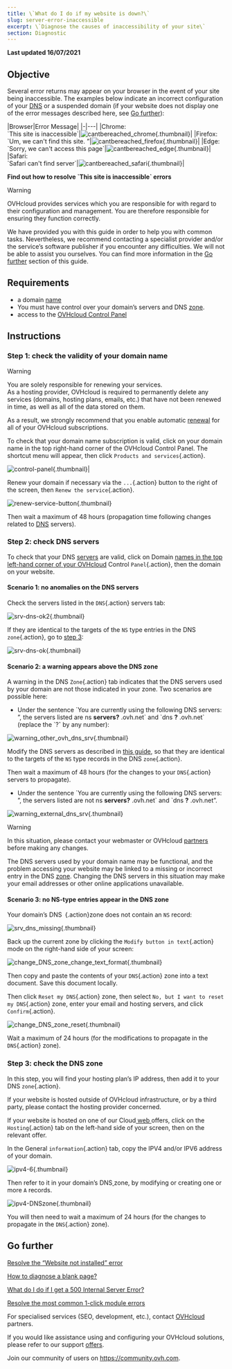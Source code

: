 ```yaml
---
title: \`What do I do if my website is down?\`
slug: server-error-inaccessible
excerpt: \`Diagnose the causes of inaccessibility of your site\`
section: Diagnostic
---
```


**Last updated 16/07/2021**

## Objective

Several error returns may appear on your browser in the event of your site being inaccessible. The examples below indicate an incorrect configuration of your [DNS](../../domains/generalites-serveurs-dns/#comprendre-la-notion-de-dns) or a suspended domain (if your website does not display one of the error messages described here, see [Go further](#aller-plus-loin)):

|Browser|Error Message|
\|-|---|
|Chrome:<br>\`This site is inaccessible\`|![cantbereached_chrome](images/cantbereached_chrome.png){.thumbnail}\|
|Firefox:<br>\`Um, we can't find this site. ”|![cantbereached_firefox](images/cantbereached_firefox.png){.thumbnail}\|
|Edge:<br>\`Sorry, we can't access this page\`|![cantbereached_edge](images/cantbereached_edge.png){.thumbnail}\|
|Safari:<br>\`Safari can't find server\`|![cantbereached_safari](images/cantbereached_safari.png){.thumbnail}\|

**Find out how to resolve \`This site is inaccessible\` errors**

> [!warning]
>
> OVHcloud provides services which you are responsible for with regard to their configuration and management. You are therefore responsible for ensuring they function correctly.
>
> We have provided you with this guide in order to help you with common tasks. Nevertheless, we recommend contacting a specialist provider and/or the service’s software publisher if you encounter any difficulties. We will not be able to assist you ourselves. You can find more information in the [Go further](#aller-plus-loin) section of this guide.
>

## Requirements

- a domain [name](https://www.ovh.com/fr/domaines/)
- You must have control over your domain’s servers and DNS [zone](../../domains/editer-ma-zone-dns/#comprendre-la-notion-de-dns).
- access to the [OVHcloud Control Panel](https://www.ovh.com/auth/?action=gotomanager&from=https://www.ovh.com/fr/&ovhSubsidiary=fr)

## Instructions

### Step 1: check the validity of your domain name

> [!warning]
>
> You are solely responsible for renewing your services.<br>
> As a hosting provider, OVHcloud is required to permanently delete any services (domains, hosting plans, emails, etc.) that have not been renewed in time, as well as all of the data stored on them.
>
> As a result, we strongly recommend that you enable automatic [renewal](../../billing/renouvellement-automatique-ovh/#en-pratique) for all of your OVHcloud subscriptions.
>

To check that your domain name subscription is valid, click on your domain name in the top right-hand corner of the OVHcloud Control Panel. The shortcut menu will appear, then click `Products and services`{.action}.

![control-panel](images/control-panel.png){.thumbnail}\|

Renew your domain if necessary via the `...`{.action} button to the right of the screen, then `Renew the service`{.action}.

![renew-service-button](images/renew-service-button.png){.thumbnail}

Then wait a maximum of 48 hours (propagation time following changes related to [DNS](../../domains/generalites-serveurs-dns/#comprendre-la-notion-de-dns) servers).

### Step 2: check DNS servers

To check that your DNS [servers](../../domains/generalites-serveurs-dns/) are valid, click on Domain [names in the top left-hand corner of your OVHcloud](https://www.ovh.com/auth/?action=gotomanager&from=https://www.ovh.com/fr/&ovhSubsidiary=fr) Control `Panel`{.action}, then the domain on your website.

#### Scenario 1: no anomalies on the DNS servers

Check the servers listed in the `DNS`{.action} servers tab:

![srv-dns-ok2](images/srv-dns-ok2.png){.thumbnail}

If they are identical to the targets of the `NS` type entries in the DNS `zone`{.action}, go to [step 3](#etape3):

![srv-dns-ok](images/srv-dns-ok.png){.thumbnail}

#### Scenario 2: a warning appears above the DNS zone

A warning in the DNS `Zone`{.action} tab indicates that the DNS servers used by your domain are not those indicated in your zone. Two scenarios are possible here:

- Under the sentence \`You are currently using the following DNS servers: ”, the servers listed are ns **servers?** .ovh.net\` and \`dns **?** .ovh.net\` (replace the \`?**\`** by any number):

![warning_other_ovh_dns_srv](images/warning_other_ovh_dns_srv.png){.thumbnail}

Modify the DNS servers as described in [this guide](../../domains/generalites-serveurs-dns/#modifier-les-serveurs-dns), so that they are identical to the targets of the `NS` type records in the DNS `zone`{.action}.

Then wait a maximum of 48 hours (for the changes to your `DNS`{.action} servers to propagate).

- Under the sentence \`You are currently using the following DNS servers: ”, the servers listed are not ns **servers?** .ovh.net\` and \`dns **?** .ovh.net”.

![warning_external_dns_srv](images/warning_external_dns_srv.png){.thumbnail}

> [!warning]
>
> In this situation, please contact your webmaster or OVHcloud [partners](https://partner.ovhcloud.com/fr/) before making any changes.
>
> The DNS servers used by your domain name may be functional, and the problem accessing your website may be linked to a missing or incorrect entry in the DNS [zone](../../domains/editer-ma-zone-dns/#comprendre-la-notion-de-dns). Changing the DNS servers in this situation may make your email addresses or other online applications unavailable.
>

#### Scenario 3: no NS-type entries appear in the DNS zone

Your domain’s DNS` `{.action}zone does not contain an `NS` record:

![srv_dns_missing](images/srv_dns_missing.png){.thumbnail}

Back up the current zone by clicking the `Modify button in text`{.action} mode on the right-hand side of your screen:

![change_DNS_zone_change_text_format](images/change_DNS_zone_change_text_format.png){.thumbnail}

Then copy and paste the contents of your `DNS`{.action} zone into a text document. Save this document locally.

Then click `Reset my DNS`{.action} zone, then select `No, but I want to reset my DNS`{.action} zone, enter your email and hosting servers, and click `Confirm`{.action}.

![change_DNS_zone_reset](images/change_DNS_zone_reset.png){.thumbnail}

Wait a maximum of 24 hours (for the modifications to propagate in the `DNS`{.action} zone).

### Step 3: check the DNS zone <a name="etape3"></a>

In this step, you will find your hosting plan’s IP address, then add it to your DNS `zone`{.action}.

If your website is hosted outside of OVHcloud infrastructure, or by a third party, please contact the hosting provider concerned.

If your website is hosted on one of our Cloud[ web ](https://www.ovh.com/fr/hebergement-web/)offers, click on the `Hosting`{.action} tab on the left-hand side of your screen, then on the relevant offer.

In the General `information`{.action} tab, copy the IPV4 and/or IPV6 address of your domain.

![ipv4-6](images/ipv4-6.png){.thumbnail}

Then refer to it in your domain’s DNS[ ](../../domains/editer-ma-zone-dns/#editer-la-zone-dns-ovhcloud-de-votre-nom-domaine_1)zone, by modifying or creating one or more `A` records.

![ipv4-DNSzone](images/ipv4-DNSzone.png){.thumbnail}

You will then need to wait a maximum of 24 hours (for the changes to propagate in the `DNS`{.action} zone).

## Go further <a name="aller-plus-loin"></a>

[Resolve the “Website not installed” error](../erreur-site-non-installe/)

[How to diagnose a blank page?](../comment-diagnostiquer-page-blanche/)

[What do I do if I get a 500 Internal Server Error?](../erreur-500-internal-server-error/)

[Resolve the most common 1-click module errors](../erreurs-frequentes-modules-en-1-clic/)

For specialised services (SEO, development, etc.), contact [OVHcloud](https://partner.ovhcloud.com/fr/) partners.

If you would like assistance using and configuring your OVHcloud solutions, please refer to our support [offers](https://www.ovhcloud.com/fr/support-levels/).

Join our community of users on <https://community.ovh.com>.
